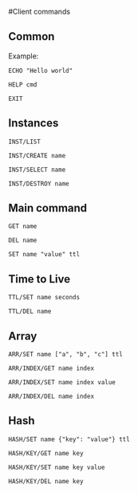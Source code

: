 #Client commands
## Common
Example:
```
ECHO "Hello world"
```

```
HELP cmd
```

```
EXIT
```

## Instances
```
INST/LIST
```

```
INST/CREATE name
```

```
INST/SELECT name
```


```
INST/DESTROY name
```

## Main command
```
GET name
```

```
DEL name
```

```
SET name "value" ttl
```

## Time to Live
```
TTL/SET name seconds
```

```
TTL/DEL name
```

## Array
```
ARR/SET name ["a", "b", "c"] ttl
```

```
ARR/INDEX/GET name index
```

```
ARR/INDEX/SET name index value
```

```
ARR/INDEX/DEL name index
```

## Hash
```
HASH/SET name {"key": "value"} ttl
```

```
HASH/KEY/GET name key
```

```
HASH/KEY/SET name key value
```

```
HASH/KEY/DEL name key
```